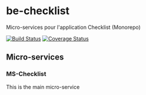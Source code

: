 # be-checklist
Micro-services pour l'application Checklist (Monorepo)

[![Build Status](https://travis-ci.com/NiGhMa/be-checklist.svg?branch=master)](https://travis-ci.com/NiGhMa/be-checklist) [![Coverage Status](https://coveralls.io/repos/github/NiGhMa/be-checklist/badge.svg?branch=master)](https://coveralls.io/github/NiGhMa/be-checklist?branch=master)

## Micro-services
### MS-Checklist
This is the main micro-service
